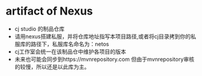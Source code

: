 # artifact of Nexus
- cj studio 的制品仓库
- 请用nexus搭建私服，并将仓库地址指写本项目路径,或者将cj目录拷到你的私服库的路径下，私服库名命名为：netos
- cj工作室会统一在该制品仓中维护各项目的版本
- 未来也可能会同步到https://mvnrepository.com 但由于mvnrepository审核的较慢，所以还是以此库为主。

